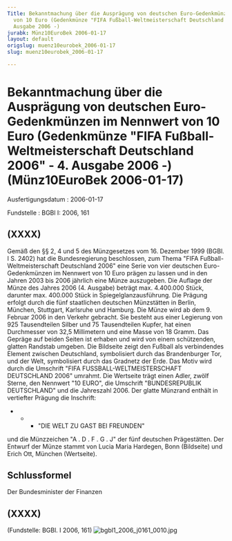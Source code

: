 ```yaml
---
Title: Bekanntmachung über die Ausprägung von deutschen Euro-Gedenkmünzen im  Nennwert
  von 10 Euro (Gedenkmünze "FIFA Fußball-Weltmeisterschaft Deutschland  2006" - 4.
  Ausgabe 2006 -)
jurabk: Münz10EuroBek 2006-01-17
layout: default
origslug: muenz10eurobek_2006-01-17
slug: muenz10eurobek_2006-01-17

---
```


# Bekanntmachung über die Ausprägung von deutschen Euro-Gedenkmünzen im  Nennwert von 10 Euro (Gedenkmünze "FIFA Fußball-Weltmeisterschaft Deutschland  2006" - 4. Ausgabe 2006 -) (Münz10EuroBek 2006-01-17)

Ausfertigungsdatum
:   2006-01-17

Fundstelle
:   BGBl I: 2006, 161



## (XXXX)

Gemäß den §§ 2, 4 und 5 des Münzgesetzes vom 16. Dezember 1999 (BGBl.
I S. 2402) hat die Bundesregierung beschlossen, zum Thema "FIFA
Fußball-Weltmeisterschaft Deutschland 2006" eine Serie von vier
deutschen Euro-Gedenkmünzen im Nennwert von 10 Euro prägen zu lassen
und in den Jahren 2003 bis 2006 jährlich eine Münze auszugeben.
Die Auflage der Münze des Jahres 2006 (4. Ausgabe) beträgt max.
4\.400.000 Stück, darunter max. 400.000 Stück in
Spiegelglanzausführung. Die Prägung erfolgt durch die fünf staatlichen
deutschen Münzstätten in Berlin, München, Stuttgart, Karlsruhe und
Hamburg. Die Münze wird ab dem 9. Februar 2006 in den Verkehr
gebracht. Sie besteht aus einer Legierung von 925 Tausendteilen Silber
und 75 Tausendteilen Kupfer, hat einen Durchmesser von 32,5
Millimetern und eine Masse von 18 Gramm. Das Gepräge auf beiden Seiten
ist erhaben und wird von einem schützenden, glatten Randstab umgeben.
Die Bildseite zeigt den Fußball als verbindendes Element zwischen
Deutschland, symbolisiert durch das Brandenburger Tor, und der Welt,
symbolisiert durch das Gradnetz der Erde. Das Motiv wird durch die
Umschrift "FIFA FUSSBALL-WELTMEISTERSCHAFT DEUTSCHLAND 2006" umrahmt.
Die Wertseite trägt einen Adler, zwölf Sterne, den Nennwert "10 EURO",
die Umschrift "BUNDESREPUBLIK DEUTSCHLAND" und die Jahreszahl 2006.
Der glatte Münzrand enthält in vertiefter Prägung die Inschrift:

*
    *
        *   "DIE WELT ZU GAST BEI FREUNDEN"









und die Münzzeichen "A . D . F . G . J" der fünf deutschen
Prägestätten.
Der Entwurf der Münze stammt von Lucia Maria Hardegen, Bonn
(Bildseite) und Erich Ott, München (Wertseite).


## Schlussformel

Der Bundesminister der Finanzen


## (XXXX)

(Fundstelle: BGBl. I 2006, 161)
![bgbl1_2006_j0161_0010.jpg](bgbl1_2006_j0161_0010.jpg)
